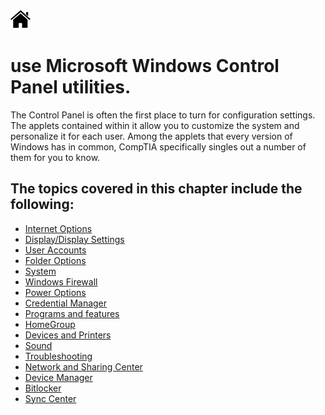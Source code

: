 [![Home](/img/home.jpg)](Readme.md)


# **use Microsoft Windows Control Panel utilities.**

The Control Panel is often the first place to turn for configuration settings. The applets
contained within it allow you to customize the system and personalize it for each user.
Among the applets that every version of Windows has in common, CompTIA specifically
singles out a number of them for you to know. 

## The topics covered in this chapter include the following:
- [Internet Options](1.6_OS_win_CP_InternetOption.md)
- [Display/Display Settings](1.6_OS_win_CP_Display.md)
- [User Accounts](1.6_OS_win_CP_User_Accounts.md)
- [Folder Options](1.6_OS_win_CP_Folder_Option.md)
- [System](1.6_OS_win_CP_system.md)
- [Windows Firewall](1.6_OS_win_CP_firewall.md)
- [Power Options](1.6_OS_win_CP_Power.md)
- [Credential Manager](1.6_OS_win_CP_Credential_M.md)
- [Programs and features](1.6_OS_win_CP_folder.md)
- [HomeGroup](1.6_OS_win_CP_wgr.md)
- [Devices and Printers](1.6_OS_win_CP_print.md)
- [Sound](1.6_OS_win_CP_sound.md)
- [Troubleshooting](1.6_OS_win_CP_trouble.md)
- [Network and Sharing Center](1.6_OS_win_CP_network.md)
- [Device Manager](1.6_OS_win_CP_device_man.md)
- [Bitlocker](1.6_OS_win_CP_bitlocker.md)
- [Sync Center](1.6_OS_win_CP_synccenter.md)